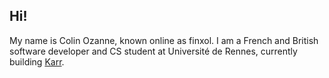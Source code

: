 ## Hi!

My name is Colin Ozanne, known online as finxol.
I am a French and British software developer and CS student at Université de Rennes,
currently building [Karr](https://karr.mobi/?utm_source=finxol-blog&utm_content=homepage).
